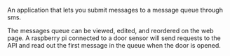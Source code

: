 An application that lets you submit messages to a message queue through sms.

The messages queue can be viewed, edited, and reordered on the web page. A raspberry pi connected to a door sensor will send requests to the API and read out the first message in the queue when the door is opened.
